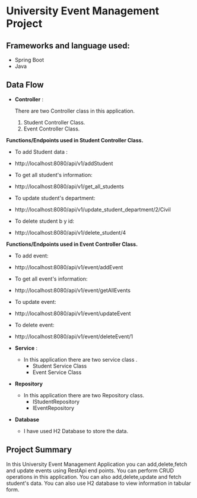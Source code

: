 # University Event Management Project
## Frameworks and language used:
-  Spring Boot
-  Java
## Data Flow


* **Controller** :

   There are two Controller class in this application.

  1. Student Controller Class.
  2. Event Controller Class.


**Functions/Endpoints used in Student Controller Class.**
- To add Student data :
- http://localhost:8080/api/v1/addStudent


- To get all student's information:
- http://localhost:8080/api/v1/get_all_students


- To update student's department:
- http://localhost:8080/api/v1/update_student_department/2/Civil


- To delete student b y id:
- http://localhost:8080/api/v1/delete_student/4

**Functions/Endpoints used in Event Controller Class.**

- To add event:
- http://localhost:8080/api/v1/event/addEvent


- To get all event's information:
- http://localhost:8080/api/v1/event/getAllEvents


- To update event:
- http://localhost:8080/api/v1/event/updateEvent


- To delete event:
- http://localhost:8080/api/v1/event/deleteEvent/1 
* **Service** :

   * In this application there are two service class .
     * Student Service Class
     * Event Service Class


* **Repository**

  * In this application there are two Repository class.  
    * IStudentRepository
    * IEventRepository

* **Database**

   * I have used H2 Database to store the data.

## Project Summary

In this University Event Management Application you can add,delete,fetch and update events using RestApi end points.
You can perform CRUD operations in this application.
You can also add,delete,update and fetch student's data.
You can also use H2 database to view information in tabular form.



  













  